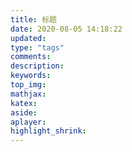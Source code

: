 ```yaml
---
title: 标题
date: 2020-08-05 14:18:22
updated:
type: "tags"
comments:
description:
keywords:
top_img:
mathjax:
katex:
aside:
aplayer:
highlight_shrink:
---
```


